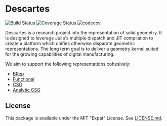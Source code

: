 # Descartes

[![Build Status](https://travis-ci.org/sjkelly/Descartes.jl.svg?branch=master)](https://travis-ci.org/sjkelly/Descartes.jl)
[![Coverage Status](https://coveralls.io/repos/github/sjkelly/Descartes.jl/badge.svg?branch=master)](https://coveralls.io/github/sjkelly/Descartes.jl?branch=master)
[![codecov](https://codecov.io/gh/sjkelly/Descartes.jl/branch/master/graph/badge.svg)](https://codecov.io/gh/sjkelly/Descartes.jl)

Descartes is a research project into the representation of solid geometry. It
is designed to leverage Julia's multiple dispatch and JIT compilation to
create a platform which unifies otherwise disparate geometric representations.
The long term goal is to deliver a geometry kernel suited for the growing
capabilities of digital manufacturing.

We aim to support the following representations cohesively:

- [BRep](http://en.wikipedia.org/wiki/Boundary_representation)
- [Functional](http://en.wikipedia.org/wiki/Function_representation)
- [CSG](http://en.wikipedia.org/wiki/Constructive_solid_geometry)
- [Analytic CSG](http://en.wikipedia.org/wiki/Rvachev_function)

## License
This package is available under the MIT "Expat" License. See [LICENSE.md](./LICENSE.md).
